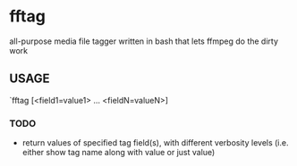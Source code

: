 # fftag
all-purpose media file tagger written in bash that lets ffmpeg do the dirty work

## USAGE

`fftag <file> [<field1=value1> ... <fieldN=valueN>]

### TODO
- return values of specified tag field(s), with different verbosity levels (i.e. either show tag name along with value or just value)

